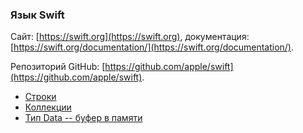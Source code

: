 ### Язык Swift

Сайт: [https://swift.org](https://swift.org),
документация: [https://swift.org/documentation/](https://swift.org/documentation/).

Репозиторий GitHub: [https://github.com/apple/swift](https://github.com/apple/swift).

* [Строки](strings.md)
* [Коллекции](collections.md)
* [Тип Data -- буфер в памяти](data.md)
